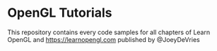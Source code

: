 # OpenGL Tutorials

This repository contains every code samples for all chapters of Learn OpenGL and https://learnopengl.com published by @JoeyDeVries


